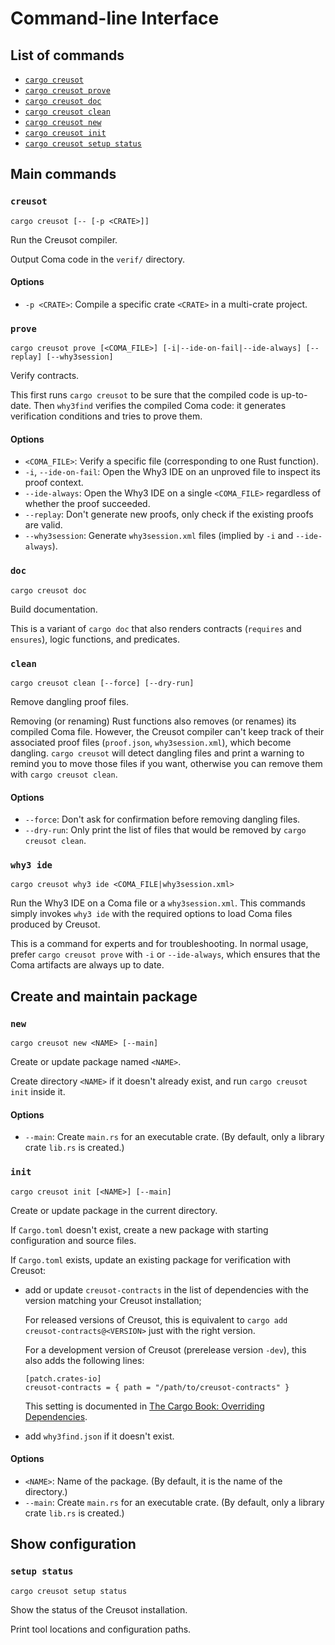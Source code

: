 # Command-line Interface

## List of commands

- [`cargo creusot`](#creusot)
- [`cargo creusot prove`](#prove)
- [`cargo creusot doc`](#doc)
- [`cargo creusot clean`](#clean)
- [`cargo creusot new`](#new)
- [`cargo creusot init`](#init)
- [`cargo creusot setup status`](#setup-status)

## Main commands

### `creusot`

```
cargo creusot [-- [-p <CRATE>]]
```

Run the Creusot compiler.

Output Coma code in the `verif/` directory.

#### Options

- `-p <CRATE>`: Compile a specific crate `<CRATE>` in a multi-crate project.

### `prove`

```
cargo creusot prove [<COMA_FILE>] [-i|--ide-on-fail|--ide-always] [--replay] [--why3session]
```

Verify contracts.

This first runs `cargo creusot` to be sure that the compiled code is up-to-date.
Then `why3find` verifies the compiled Coma code: it generates verification conditions
and tries to prove them.

#### Options

- `<COMA_FILE>`: Verify a specific file (corresponding to one Rust function).
- `-i`, `--ide-on-fail`: Open the Why3 IDE on an unproved file to inspect its proof context.
- `--ide-always`: Open the Why3 IDE on a single `<COMA_FILE>` regardless of whether the proof succeeded.
- `--replay`: Don't generate new proofs, only check if the existing proofs are valid.
- `--why3session`: Generate `why3session.xml` files (implied by `-i` and `--ide-always`).

### `doc`

```
cargo creusot doc
```

Build documentation.

This is a variant of `cargo doc` that also renders contracts (`requires` and `ensures`), logic functions, and predicates.


### `clean`

```
cargo creusot clean [--force] [--dry-run]
```

Remove dangling proof files.

Removing (or renaming) Rust functions also removes (or renames) its compiled Coma file.
However, the Creusot compiler can't keep track of their associated proof files (`proof.json`, `why3session.xml`), which become dangling.
`cargo creusot` will detect dangling files and print a warning to remind you to move those files if you want,
otherwise you can remove them with `cargo creusot clean`.

#### Options

- `--force`: Don't ask for confirmation before removing dangling files.
- `--dry-run`: Only print the list of files that would be removed by `cargo creusot clean`.

### `why3 ide`

```
cargo creusot why3 ide <COMA_FILE|why3session.xml>
```

Run the Why3 IDE on a Coma file or a `why3session.xml`.
This commands simply invokes `why3 ide` with the
required options to load Coma files produced by Creusot.

This is a command for experts and for troubleshooting.
In normal usage, prefer `cargo creusot prove` with `-i` or `--ide-always`,
which ensures that the Coma artifacts are always up to date.

## Create and maintain package

### `new`

```
cargo creusot new <NAME> [--main]
```

Create or update package named `<NAME>`.

Create directory `<NAME>` if it doesn't already exist, and run `cargo creusot init` inside it.

#### Options

- `--main`: Create `main.rs` for an executable crate. (By default, only a library crate `lib.rs` is created.)

### `init`

```
cargo creusot init [<NAME>] [--main]
```

Create or update package in the current directory.

If `Cargo.toml` doesn't exist, create a new package with starting configuration and source files.

If `Cargo.toml` exists, update an existing package for verification with Creusot:

- add or update `creusot-contracts` in the list of dependencies with the version matching your Creusot installation;

    For released versions of Creusot, this is equivalent to `cargo add creusot-contracts@<VERSION>` just with the right version.

    For a development version of Creusot (prerelease version `-dev`), this also adds the following lines:

    ```
    [patch.crates-io]
    creusot-contracts = { path = "/path/to/creusot-contracts" }
    ```

    This setting is documented in [The Cargo Book: Overriding Dependencies](https://doc.rust-lang.org/cargo/reference/overriding-dependencies.html).

- add `why3find.json` if it doesn't exist.

#### Options

- `<NAME>`: Name of the package. (By default, it is the name of the directory.)
- `--main`: Create `main.rs` for an executable crate. (By default, only a library crate `lib.rs` is created.)

## Show configuration

### `setup status`

```
cargo creusot setup status
```

Show the status of the Creusot installation.

Print tool locations and configuration paths.
